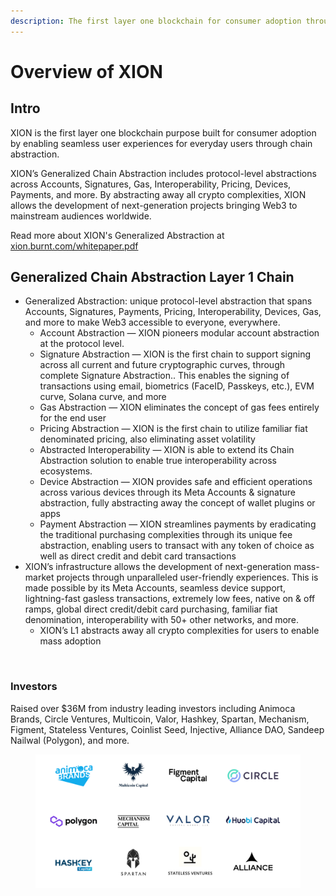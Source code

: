 ```yaml
---
description: The first layer one blockchain for consumer adoption through chain abstraction
---
```


# Overview of XION

## Intro

XION is the first layer one blockchain purpose built for consumer adoption by enabling seamless user experiences for everyday users through chain abstraction.



XION’s Generalized Chain Abstraction includes protocol-level abstractions across Accounts, Signatures, Gas, Interoperability, Pricing, Devices, Payments, and more. By abstracting away all crypto complexities, XION allows the development of next-generation projects bringing Web3 to mainstream audiences worldwide.



Read more about XION's Generalized Abstraction at [xion.burnt.com/whitepaper.pdf](https://xion.burnt.com/whitepaper.pdf)



## **Generalized Chain Abstraction Layer 1 Chain**

* Generalized Abstraction: unique protocol-level abstraction that spans Accounts, Signatures, Payments, Pricing, Interoperability, Devices, Gas, and more to make Web3 accessible to everyone, everywhere.
  * Account Abstraction — XION pioneers modular account abstraction at the protocol level.
  * Signature Abstraction — XION is the first chain to support signing across all current and future cryptographic curves, through complete Signature Abstraction.. This enables the signing of transactions using email, biometrics (FaceID, Passkeys, etc.), EVM curve, Solana curve, and more
  * Gas Abstraction — XION eliminates the concept of gas fees entirely for the end user
  * Pricing Abstraction — XION is the first chain to utilize familiar fiat denominated pricing, also eliminating asset volatility
  * Abstracted Interoperability — XION is able to extend its Chain Abstraction solution to enable true interoperability across ecosystems.
  * Device Abstraction — XION provides safe and efficient operations across various devices through its Meta Accounts & signature abstraction, fully abstracting away the concept of wallet plugins or apps
  * Payment Abstraction — XION streamlines payments by eradicating the traditional purchasing complexities through its unique fee abstraction, enabling users to transact with any token of choice as well as direct credit and debit card transactions
* XION’s infrastructure allows the development of next-generation mass-market projects through unparalleled user-friendly experiences. This is made possible by its Meta Accounts, seamless device support, lightning-fast gasless transactions, extremely low fees, native on & off ramps, global direct credit/debit card purchasing, familiar fiat denomination, interoperability with 50+ other networks, and more.
  * XION’s L1 abstracts away all crypto complexities for users to enable mass adoption

<figure><img src="../../.gitbook/assets/XION Infrastructure Graphic Chain Abstraction.png" alt=""><figcaption></figcaption></figure>

### **Investors**

Raised over $36M from industry leading investors including Animoca Brands, Circle Ventures, Multicoin, Valor, Hashkey, Spartan, Mechanism, Figment, Stateless Ventures, Coinlist Seed, Injective, Alliance DAO, Sandeep Nailwal (Polygon), and more.

<figure><img src="../../.gitbook/assets/Burnt Investor Logos (1) (1).png" alt=""><figcaption></figcaption></figure>

###
